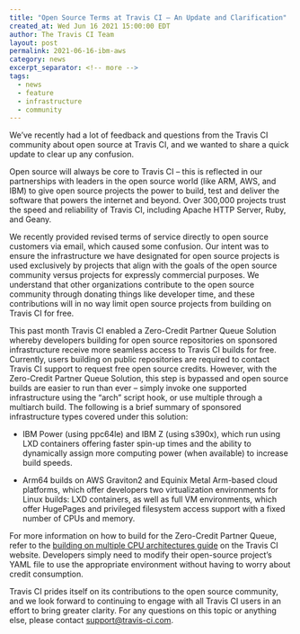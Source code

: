 ```yaml
---
title: "Open Source Terms at Travis CI – An Update and Clarification"
created_at: Wed Jun 16 2021 15:00:00 EDT
author: The Travis CI Team
layout: post
permalink: 2021-06-16-ibm-aws
category: news
excerpt_separator: <!-- more --> 
tags:
  - news
  - feature
  - infrastructure
  - community
---
```


We’ve recently had a lot of feedback and questions from the Travis CI community about open source at Travis CI, and we wanted to share a quick update to clear up any confusion. 

Open source will always be core to Travis CI – this is reflected in our partnerships with leaders in the open source world (like ARM, AWS, and IBM) to give open source projects the power to build, test and deliver the software that powers the internet and beyond. Over 300,000 projects trust the speed and reliability of Travis CI, including Apache HTTP Server, Ruby, and Geany.

<!-- more --> 

We recently provided revised terms of service directly to open source customers via email, which caused some confusion. Our intent was to ensure the infrastructure we have designated for open source projects is used exclusively by projects that align with the goals of the open source community versus projects for expressly commercial purposes. We understand that other organizations contribute to the open source community through donating things like developer time, and these contributions will in no way limit open source projects from building on Travis CI for free.

This past month Travis CI enabled a Zero-Credit Partner Queue Solution whereby developers building for open source repositories on sponsored infrastructure receive more seamless access to Travis CI builds for free. Currently, users building on public repositories are required to contact Travis CI support to request free open source credits. However, with the Zero-Credit Partner Queue Solution, this step is bypassed and open source builds are easier to run than ever – simply invoke one supported infrastructure using the “arch” script hook, or use multiple through a multiarch build. The following is a brief summary of sponsored infrastructure types covered under this solution:

* IBM Power (using ppc64le) and IBM Z (using s390x), which run using LXD containers offering faster spin-up times and the ability to dynamically assign more computing power (when available) to increase build speeds.

* Arm64 builds on AWS Graviton2 and Equinix Metal Arm-based cloud platforms, which offer developers two virtualization environments for Linux builds: LXD containers, as well as full VM environments, which offer HugePages and privileged filesystem access support with a fixed number of CPUs and memory. 

For more information on how to build for the Zero-Credit Partner Queue, refer to the [building on multiple CPU architectures guide](https://docs.travis-ci.com/user/multi-cpu-architectures/) on the Travis CI website. Developers simply need to modify their open-source project’s YAML file to use the appropriate environment without having to worry about credit consumption.

Travis CI prides itself on its contributions to the open source community, and we look forward to continuing to engage with all Travis CI users in an effort to bring greater clarity. For any questions on this topic or anything else, please contact support@travis-ci.com.
